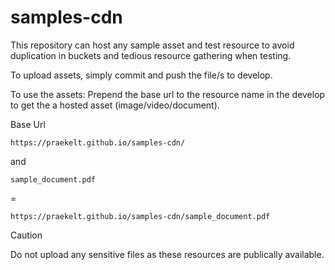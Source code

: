 # samples-cdn
This repository can host any sample asset and test resource to avoid duplication in buckets and tedious resource gathering when testing.

To upload assets, simply commit and push the file/s to develop.

To use the assets:
Prepend the base url to the resource name in the develop to get the a hosted asset (image/video/document).

Base Url
```
https://praekelt.github.io/samples-cdn/
```
and
```
sample_document.pdf
```
=
```
https://praekelt.github.io/samples-cdn/sample_document.pdf
```

> [!CAUTION]
> Do not upload any sensitive files as these resources are publically available.
